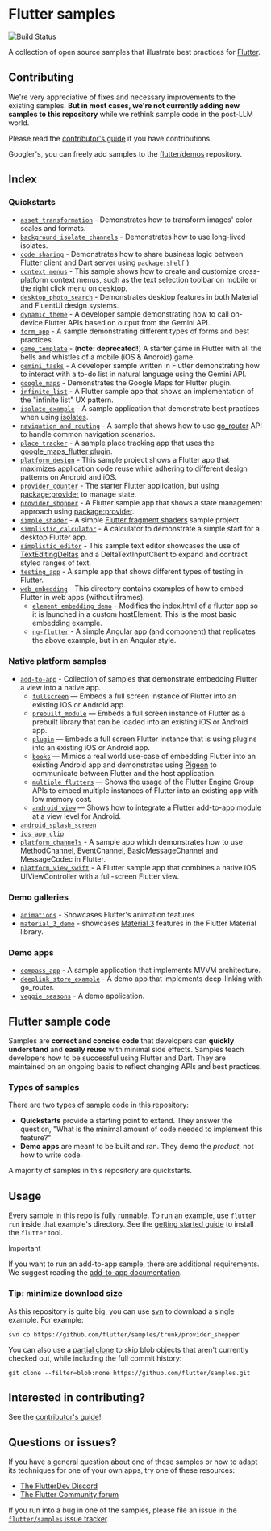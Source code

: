# Flutter samples

[![Build Status](https://github.com/flutter/samples/workflows/Main%20Branch%20CI/badge.svg)](https://github.com/flutter/samples/actions?workflow=Main%20Branch%20CI)

A collection of open source samples that illustrate best practices for
[Flutter].

## Contributing

We're very appreciative of fixes and necessary improvements to the existing samples. **But in most cases, we're not currently adding new samples to this repository** while we rethink sample code in the post-LLM world.

Please read the [contributor's guide] if you have contributions.

Googler's, you can freely add samples to the [flutter/demos] repository.

## Index

### Quickstarts

* [`asset_transformation`] - Demonstrates how to transform images' color scales and formats. 
* [`background_isolate_channels`] - Demonstrates how to use long-lived isolates.
* [`code_sharing`] - Demonstrates how to share business logic between Flutter client and Dart server using [`package:shelf`] )
* [`context_menus`] - This sample shows how to create and customize cross-platform context menus, such as the text selection toolbar on mobile or the right click menu on desktop.
* [`desktop_photo_search`] - Demonstrates desktop features in both Material and FluentUI design systems.
* [`dynamic_theme`] - A developer sample demonstrating how to call on-device Flutter APIs based on output from the Gemini API.
* [`form_app`] - A sample demonstrating different types of forms and best practices.
* [`game_template`] - (**note: deprecated!**) A starter game in Flutter with all the bells and whistles of a mobile (iOS & Android) game.
* [`gemini_tasks`] - A developer sample written in Flutter demonstrating how to interact with a to-do list in natural language using the Gemini API.
* [`google_maps`] - Demonstrates the Google Maps for Flutter plugin.
* [`infinite_list`] - A Flutter sample app that shows an implementation of the "infinite list" UX pattern.
* [`isolate_example`] - A sample application that demonstrate best practices when using [isolates].
* [`navigation_and_routing`] - A sample that shows how to use [go_router] API to handle common navigation scenarios.
* [`place_tracker`] - A sample place tracking app that uses the [google_maps_flutter plugin].
* [`platform_design`] - This sample project shows a Flutter app that maximizes application code reuse while adhering to different design patterns on Android and iOS.
* [`provider_counter`] - The starter Flutter application, but using [package:provider] to manage state.
* [`provider_shopper`] - A Flutter sample app that shows a state management approach using [package:provider].
* [`simple_shader`] - A simple [Flutter fragment shaders] sample project.
* [`simplistic_calculator`] - A calculator to demonstrate a simple start for a desktop Flutter app.
* [`simplistic_editor`] - This sample text editor showcases the use of [TextEditingDeltas] and a DeltaTextInputClient to expand and contract styled ranges of text.
* [`testing_app`] - A sample app that shows different types of testing in Flutter.
* [`web_embedding`] - This directory contains examples of how to embed Flutter in web apps (without iframes).
  * [`element_embedding_demo`] - Modifies the index.html of a flutter app so it is launched in a custom hostElement. This is the most basic embedding example.
  * [`ng-flutter`] - A simple Angular app (and component) that replicates the above example, but in an Angular style.

### Native platform samples

* [`add-to-app`] - Collection of samples that demonstrate embedding Flutter a view into a native app.
  * [`fullscreen`] — Embeds a full screen instance of
  Flutter into an existing iOS or Android app.
  * [`prebuilt_module`] — Embeds a full screen
  instance of Flutter as a prebuilt library that can be loaded into an existing
  iOS or Android app.
  * [`plugin`] — Embeds a full screen Flutter instance that
  is using plugins into an existing iOS or Android app.
  * [`books`] — Mimics a real world use-case of embedding Flutter into an
  existing Android app and demonstrates using [Pigeon] to communicate between Flutter and
  the host application.
  * [`multiple_flutters`] — Shows the usage of the Flutter
  Engine Group APIs to embed multiple instances of Flutter into an existing app
  with low memory cost.
  * [`android_view`] — Shows how to integrate a Flutter
  add-to-app module at a view level for Android.
* [`android_splash_screen`]
* [`ios_app_clip`]
* [`platform_channels`] - A sample app which demonstrates how to use MethodChannel, EventChannel, BasicMessageChannel and MessageCodec in Flutter.
* [`platform_view_swift`] - A Flutter sample app that combines a native iOS UIViewController with a full-screen Flutter view.

### Demo galleries

* [`animations`] - Showcases Flutter's animation features
* [`material_3_demo`] - showcases [Material 3] features in the Flutter Material library.

### Demo apps

* [`compass_app`] - A sample application that implements MVVM architecture.
* [`deeplink_store_example`] - A demo app that implements deep-linking with go_router.
* [`veggie_seasons`] - A demo application.

## Flutter sample code

Samples are **correct and concise code** that developers 
can **quickly understand** and **easily reuse** with minimal side effects. 
Samples teach developers how to be successful using Flutter and Dart. 
They are maintained on an ongoing basis 
to reflect changing APIs and best practices.

### Types of samples

There are two types of sample code in this repository:

* **Quickstarts** provide a starting point to extend. They answer the question,
  "What is the minimal amount of code needed to implement this feature?"
* **Demo apps** are meant to be built and ran. They demo the _product_, 
   not how to write code.

A majority of samples in this repository are quickstarts.

## Usage

Every sample in this repo is fully runnable. To run an example, 
use `flutter run` inside that example's directory. 
See the [getting started guide] to install the `flutter` tool.

> [!IMPORTANT]  
> If you want to run an add-to-app sample, there are additional requirements.
> We suggest reading the [add-to-app documentation].

### Tip: minimize download size

As this repository is quite big, you can use 
[svn] to download a single example.
For example:

```
svn co https://github.com/flutter/samples/trunk/provider_shopper
```

You can also use a [partial clone] to skip blob objects 
that aren't currently checked out, while including the full commit history:

```
git clone --filter=blob:none https://github.com/flutter/samples.git
```

## Interested in contributing?

See the [contributor's guide]!

## Questions or issues?

If you have a general question about one of these samples or how to adapt its
techniques for one of your own apps, try one of these resources:

* [The FlutterDev Discord]
* [The Flutter Community forum]

If you run into a bug in one of the samples, please file an issue in the
[`flutter/samples` issue tracker].


[`asset_transformation`]: ./asset_transformation
[`background_isolate_channels`]: ./background_isolate_channels
[`code_sharing`]: ./code_sharing
[`context_menus`]: ./context_menus
[`desktop_photo_search`]: ./desktop_photo_search
[`dynamic_theme`]: ./dynamic_theme
[`form_app`]: ./form_app
[`game_template`]: ./game_template
[`gemini_tasks`]: ./gemini_tasks
[`google_maps`]: ./google_maps
[`infinite_list`]: ./infinite_list
[`isolate_example`]: ./isolate_example
[`navigation_and_routing`]: ./navigation_and_routing
[`place_tracker`]: ./place_tracker
[`platform_design`]: ./platform_design
[`provider_counter`]: ./provider_counter
[`provider_shopper`]: ./provider_shopper
[`simple_shader`]: ./simple_shader
[`simplistic_calculator`]: ./simplistic_calculator
[`simplistic_editor`]: ./simplistic_editor
[`testing_app`]: ./testing_app
[`web_embedding`]: ./web_embedding
[`element_embedding_demo`]: ./web_embedding/element_embedding_demo
[`ng-flutter`]: ./web_embedding/ng-flutter
[`add-to-app`]: ./add_to_app
[`fullscreen`]: ./add_to_app/fullscreen
[`prebuilt_module`]: ./add_to_app/prebuilt_module
[`plugin`]: ./add_to_app/plugin
[`books`]: ./add_to_app/books
[`multiple_flutters`]: ./add_to_app/multiple_flutters
[`android_view`]: ./add_to_app/android_view
[`android_splash_screen`]: ./android_splash_screen
[`ios_app_clip`]: ./ios_app_clip
[`platform_channels`]: ./platform_channels
[`platform_view_swift`]: ./platform_view_swift
[`animations`]: ./animations
[`material_3_demo`]: ./material_3_demo
[`compass_app`]: ./compass_app
[`deeplink_store_example`]: ./deeplink_store_example
[`veggie_seasons`]: ./veggieseasons

[Flutter]: https://flutter.dev
[getting started guide]: https://docs.flutter.dev/get-started/install
[add-to-app documentation]: https://docs.flutter.dev/add-to-app
[isolates]: https://api.dart.dev/dart-isolate/Isolate-class.html
[Material 3]: https://m3.material.io
[go_router]: https://pub.dev/packages/go_router
[google_maps_flutter plugin]: https://github.com/flutter/plugins/tree/master/packages/google_maps_flutter
[package:provider]: https://pub.dev/packages/provider
[Flutter fragment shaders]: https://docs.flutter.dev/development/ui/advanced/shaders
[TextEditingDeltas]: https://api.flutter.dev/flutter/services/TextEditingDelta-class.html
[Pigeon]: https://pub.dev/packages/pigeon
[`package:shelf`]: https://pub.dev/packages/shelf
[svn]: https://subversion.apache.org/
[partial clone]: https://github.blog/2020-12-21-get-up-to-speed-with-partial-clone-and-shallow-clone/
[contributor's guide]: CONTRIBUTING.md
[The FlutterDev Discord]: https://discord.gg/rflutterdev
[The Flutter Community forum]: https://forum.itsallwidgets.com/latest
[`flutter/samples` issue tracker]: https://github.com/flutter/samples/issues
[flutter/demos]: https://github.com/flutter/demos
